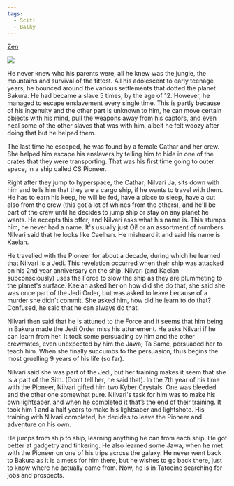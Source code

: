 ```yaml
---
tags:
  - Scifi
  - Balky
---
```

[Zen](Zen.md)
  
![](https://lh7-us.googleusercontent.com/LSG6rpIfy12A3agvWQ_RJLjD7spRNyU2mVlJonQCFV4a5PiapCoUfZPiQNCt9FmxwxXv8aUBwJRtqsfYdJH9zFjoHDWAfEb2mzImiPH0ZIyTkbGthxoQcsi_s1YHrrDN-HOIOkE_itfIecdqFDhedA)

He never knew who his parents were, all he knew was the jungle, the mountains and survival of the fittest. All his adolescent to early teenage years, he bounced around the various settlements that dotted the planet Bakura. He had became a slave 5 times, by the age of 12. However, he managed to escape enslavement every single time. This is partly because of his ingenuity and the other part is unknown to him, he can move certain objects with his mind, pull the weapons away from his captors, and even heal some of the other slaves that was with him, albeit he felt woozy after doing that but he helped them. 

The last time he escaped, he was found by a female Cathar and her crew. She helped him escape his enslavers by telling him to hide in one of the crates that they were transporting. That was his first time going to outer space, in a ship called CS Pioneer. 

Right after they jump to hyperspace, the Cathar; Nilvari Ja, sits down with him and tells him that they are a cargo ship, if he wants to travel with them. He has to earn his keep, he will be fed, have a place to sleep, have a cut also from the crew (this got a lot of whines from the others), and he'll be part of the crew until he decides to jump ship or stay on any planet he wants. He accepts this offer, and Nilvari asks what his name is. This stumps him, he never had a name. It's usually just Oi! or an assortment of numbers. Nilvari said that he looks like Caelhan. He misheard it and said his name is Kaelan. 

He travelled with the Pioneer for about a decade, during which he learned that Nilvari is a Jedi. This revelation occurred when their ship was attacked on his 2nd year anniversary on the ship. Nilvari (and Kaelan subconsciously) uses the Force to slow the ship as they are plummeting to the planet's surface. Kaelan asked her on how did she do that, she said she was once part of the Jedi Order, but was asked to leave because of a murder she didn't commit. She asked him, how did he learn to do that? Confused, he said that he can always do that. 

Nilvari then said that he is attuned to the Force and it seems that him being in Bakura made the Jedi Order miss his attunement. He asks Nilvari if he can learn from her. It took some persuading by him and the other crewmates, even unexpected by him the Jawa; Ta Same, persuaded her to teach him. When she finally succumbs to the persuasion, thus begins the most gruelling 9 years of his life (so far). 

Nilvari said she was part of the Jedi, but her training makes it seem that she is a part of the Sith. (Don’t tell her, he said that). In the 7th year of his time with the Pioneer, Nilvari gifted him two Kyber Crystals. One was bleeded and the other one somewhat pure. Nilvari's task for him was to make his own lightsaber, and when he completed it that’s the end of their training. It took him 1 and a half years to make his lightsaber and lightshoto. His training with Nilvari completed, he decides to leave the Pioneer and adventure on his own. 

He jumps from ship to ship, learning anything he can from each ship. He got better at gadgetry and tinkering. He also learned some Jawa, when he met with the Pioneer on one of his trips across the galaxy. He never went back to Bakura as it is a mess for him there, but he wishes to go back there, just to know where he actually came from. Now, he is in Tatooine searching for jobs and prospects.
